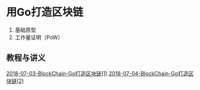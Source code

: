 # 用Go打造区块链
 
1. 基础原型
2. 工作量证明（PoW）  


## 教程与讲义

[2018-07-03-BlockChain-Go打造区块链(1)][1]
[2018-07-04-BlockChain-Go打造区块链(2)][2]


[1]:https://github.com/FLHonker/go-BlockChain/blob/part_3/2018-07-03-BlockChain-Go%E6%89%93%E9%80%A0%E5%8C%BA%E5%9D%97%E9%93%BE(1).md
[2]:https://github.com/FLHonker/go-BlockChain/blob/part_2/2018-07-04-BlockChain-Go%E6%89%93%E9%80%A0%E5%8C%BA%E5%9D%97%E9%93%BE(2).md